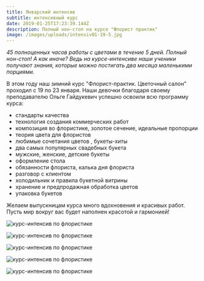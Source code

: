 ```yaml
---
title: Январский интенсив
subtitle: интенсивный курс
date: 2019-01-25T17:23:39.144Z
description: Полный нон-стоп на курсе "Флорист практик"
image: /images/uploads/intensiv01-19-5.jpg
---
```

_45 полноценных часов работы с цветами в течение 5 дней. Полный нон-стоп! А как иначе? Ведь на курсе-интенсиве наши ученики получают знания, которые можно постигать два месяца маленькими порциями._ 

В этом году наш зимний курс "Флорист-практик. Цветочный салон" проходил с 19 по 23 января. Наши девочки благодаря своему преподавателю Ольге Гайдукевич успешно освоили всю программу курса:

* стандарты качества 
* технология создания коммерческих работ 
* композиция во флористике, золотое сечение, идеальные пропорции 
* теория цвета для флористов 
* любимые сочетания цветов , букеты-хиты 
* два самых популярных свадебных букета 
* мужские, женские, детские букеты 
* оформление стола 
* обязанности флориста, калька дня флориста 
* разговор с клиентом 
* холодильник и правила букетной витрины 
* хранение и предпродажная обработка цветов 
* упаковка букетов

Желаем выпускницам курса много вдохновения и красивых работ. Пусть мир вокруг вас будет наполнен красотой и гармонией! 

![курс-интенсив по флористике](/images/uploads/intensiv01-19-6.jpg "курс-интенсив по флористике")

![курс-интенсив по флористике](/images/uploads/intensiv01-19-2.jpg "курс-интенсив по флористике")

![курс-интенсив по флористике](/images/uploads/intensiv01-19-1.jpg "курс-интенсив по флористике")

![курс-интенсив по флористике](/images/uploads/intensiv01-19-7.jpg "курс-интенсив по флористике")

![курс-интенсив по флористике](/images/uploads/intensiv01-19-8.jpg "курс-интенсив по флористике")
